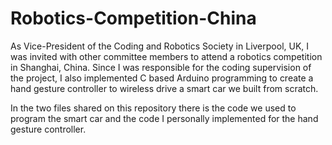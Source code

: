 # Robotics-Competition-China

As Vice-President of the Coding and Robotics Society in Liverpool, UK, I was invited with other committee members to attend a robotics competition in Shanghai, China. Since I was responsible for the coding supervision of the project, I also implemented C based Arduino programming to create a hand gesture controller to wireless drive a smart car we built from scratch.

In the two files shared on this repository there is the code we used to program the smart car and the code I personally implemented for the hand gesture controller.
